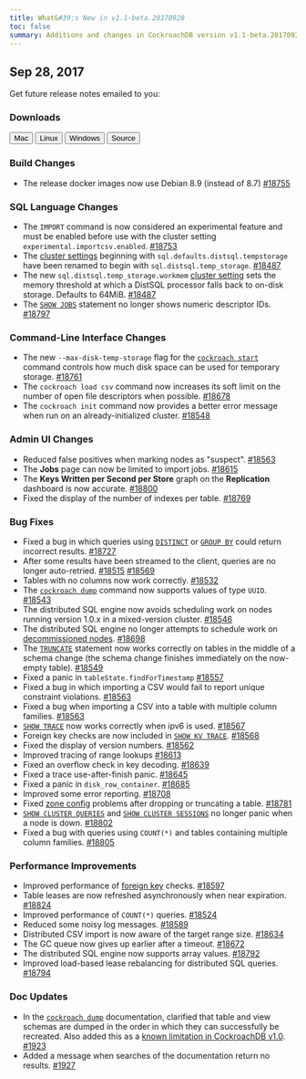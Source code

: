 ```yaml
---
title: What&#39;s New in v1.1-beta.20170928
toc: false
summary: Additions and changes in CockroachDB version v1.1-beta.20170928
---
```


## Sep 28, 2017

Get future release notes emailed to you:

<div class="hubspot-install-form install-form-1 clearfix">
    <script>
        hbspt.forms.create({
            css: '',
            cssClass: 'install-form',
            portalId: '1753393',
            formId: '39686297-81d2-45e7-a73f-55a596a8d5ff',
            formInstanceId: 1,
            target: '.install-form-1'
        });
    </script>
</div>

### Downloads

<div id="os-tabs" class="clearfix">
    <a href="https://binaries.cockroachdb.com/cockroach-v1.1-beta.20170928.darwin-10.9-amd64.tgz"><button id="mac" data-eventcategory="mac-binary-release-notes">Mac</button></a>
    <a href="https://binaries.cockroachdb.com/cockroach-v1.1-beta.20170928.linux-amd64.tgz"><button id="linux" data-eventcategory="linux-binary-release-notes">Linux</button></a>
    <a href="https://binaries.cockroachdb.com/cockroach-v1.1-beta.20170928.windows-6.2-amd64.zip"><button id="windows" data-eventcategory="windows-binary-release-notes">Windows</button></a>
    <a href="https://binaries.cockroachdb.com/cockroach-v1.1-beta.20170928.src.tgz"><button id="source" data-eventcategory="source-release-notes">Source</button></a>
</div>

### Build Changes

- The release docker images now use Debian 8.9 (instead of 8.7) [#18755](https://github.com/cockroachdb/cockroach/pull/18755)

### SQL Language Changes

- The `IMPORT` command is now considered an experimental feature and must be enabled before use with the cluster setting `experimental.importcsv.enabled`. [#18753](https://github.com/cockroachdb/cockroach/pull/18753)
- The [cluster settings](../v1.1/cluster-settings.html) beginning with `sql.defaults.distsql.tempstorage` have been renamed to begin with `sql.distsql.temp_storage`. [#18487](https://github.com/cockroachdb/cockroach/pull/18487)
- The new `sql.distsql.temp_storage.workmem` [cluster setting](../v1.1/cluster-settings.html) sets the memory threshold at which a DistSQL processor falls back to on-disk storage. Defaults to 64MiB. [#18487](https://github.com/cockroachdb/cockroach/pull/18487)
- The [`SHOW JOBS`](../v1.1/show-jobs.html) statement no longer shows numeric descriptor IDs. [#18797](https://github.com/cockroachdb/cockroach/pull/18797)

### Command-Line Interface Changes

- The new `--max-disk-temp-storage` flag for the [`cockroach start`](../v1.1/start-a-node.html) command controls how much disk space can be used for temporary storage. [#18761](https://github.com/cockroachdb/cockroach/pull/18761)
- The `cockroach load csv` command now increases its soft limit on the number of open file descriptors when possible. [#18678](https://github.com/cockroachdb/cockroach/pull/18678)
- The `cockroach init` command now provides a better error message when run on an already-initialized cluster. [#18548](https://github.com/cockroachdb/cockroach/pull/18548)

### Admin UI Changes

- Reduced false positives when marking nodes as "suspect". [#18563](https://github.com/cockroachdb/cockroach/pull/18563)
- The **Jobs** page can now be limited to import jobs. [#18615](https://github.com/cockroachdb/cockroach/pull/18615)
- The **Keys Written per Second per Store** graph on the **Replication** dashboard is now accurate. [#18800](https://github.com/cockroachdb/cockroach/pull/18800)
- Fixed the display of the number of indexes per table. [#18769](https://github.com/cockroachdb/cockroach/pull/18769)

### Bug Fixes

- Fixed a bug in which queries using [`DISTINCT`](../v1.1/select.html#select-distinct-rows) or [`GROUP BY`](../v1.1/select.html#create-aggregate-groups) could return incorrect results. [#18727](https://github.com/cockroachdb/cockroach/pull/18727)
- After some results have been streamed to the client, queries are no longer auto-retried. [#18515](https://github.com/cockroachdb/cockroach/pull/18515) [#18569](https://github.com/cockroachdb/cockroach/pull/18569)
- Tables with no columns now work correctly. [#18532](https://github.com/cockroachdb/cockroach/pull/18532)
- The [`cockroach dump`](../v1.1/sql-dump.html) command now supports values of type `UUID`. [#18543](https://github.com/cockroachdb/cockroach/pull/18543)
- The distributed SQL engine now avoids scheduling work on nodes running version 1.0.x in a mixed-version cluster. [#18546](https://github.com/cockroachdb/cockroach/pull/18546)
- The distributed SQL engine no longer attempts to schedule work on [decommissioned nodes](remove-nodes.html). [#18698](https://github.com/cockroachdb/cockroach/pull/18698)
- The [`TRUNCATE`](../v1.1/truncate.html) statement now works correctly on tables in the middle of a schema change (the schema change finishes immediately on the now-empty table). [#18549](https://github.com/cockroachdb/cockroach/pull/18549)
- Fixed a panic in `tableState.findForTimestamp` [#18557](https://github.com/cockroachdb/cockroach/pull/18557)
- Fixed a bug in which importing a CSV would fail to report unique constraint violations. [#18563](https://github.com/cockroachdb/cockroach/pull/18563)
- Fixed a bug when importing a CSV into a table with multiple column families. [#18563](https://github.com/cockroachdb/cockroach/pull/18563)
- [`SHOW TRACE`](../v1.1/show-trace.html) now works correctly when ipv6 is used. [#18567](https://github.com/cockroachdb/cockroach/pull/18567)
- Foreign key checks are now included in [`SHOW KV TRACE`](../v1.1/show-trace.html). [#18568](https://github.com/cockroachdb/cockroach/pull/18568)
- Fixed the display of version numbers. [#18562](https://github.com/cockroachdb/cockroach/pull/18562)
- Improved tracing of range lookups [#18613](https://github.com/cockroachdb/cockroach/pull/18613)
- Fixed an overflow check in key decoding. [#18639](https://github.com/cockroachdb/cockroach/pull/18639)
- Fixed a trace use-after-finish panic. [#18645](https://github.com/cockroachdb/cockroach/pull/18645)
- Fixed a panic in `disk_row_container`. [#18685](https://github.com/cockroachdb/cockroach/pull/18685)
- Improved some error reporting. [#18708](https://github.com/cockroachdb/cockroach/pull/18708)
- Fixed [zone config](../v1.1/configure-replication-zones.html) problems after dropping or truncating a table. [#18781](https://github.com/cockroachdb/cockroach/pull/18781)
- [`SHOW CLUSTER QUERIES`](../v1.1/show-queries.html) and [`SHOW CLUSTER SESSIONS`](../v1.1/show-sessions.html) no longer panic when a node is down. [#18802](https://github.com/cockroachdb/cockroach/pull/18802)
- Fixed a bug with queries using `COUNT(*)` and tables containing multiple column families. [#18805](https://github.com/cockroachdb/cockroach/pull/18805)

### Performance Improvements

- Improved performance of [foreign key](../v1.1/foreign-key.html) checks. [#18597](https://github.com/cockroachdb/cockroach/pull/18597)
- Table leases are now refreshed asynchronously when near expiration. [#18824](https://github.com/cockroachdb/cockroach/pull/18824)
- Improved performance of `COUNT(*)` queries. [#18524](https://github.com/cockroachdb/cockroach/pull/18524)
- Reduced some noisy log messages. [#18589](https://github.com/cockroachdb/cockroach/pull/18589)
- Distributed CSV import is now aware of the target range size. [#18634](https://github.com/cockroachdb/cockroach/pull/18634)
- The GC queue now gives up earlier after a timeout. [#18672](https://github.com/cockroachdb/cockroach/pull/18672)
- The distributed SQL engine now supports array values. [#18792](https://github.com/cockroachdb/cockroach/pull/18792)
- Improved load-based lease rebalancing for distributed SQL queries. [#18794](https://github.com/cockroachdb/cockroach/pull/18794)

### Doc Updates

- In the [`cockroach dump`](../v1.1/sql-dump.html) documentation, clarified that table and view schemas are dumped in the order in which they can successfully be recreated. Also added this as a [known limitation in CockroachDB v1.0](../v1.0/known-limitations.html#order-of-dumped-schemas-and-incorrect-schemas-of-dumped-views). [#1923](https://github.com/cockroachdb/docs/pull/1923)
- Added a message when searches of the documentation return no results. [#1927](https://github.com/cockroachdb/docs/pull/1927)

